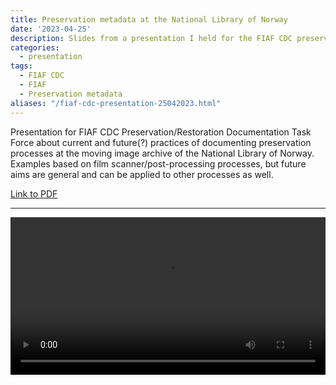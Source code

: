 ```yaml
---
title: Preservation metadata at the National Library of Norway
date: '2023-04-25'
description: Slides from a presentation I held for the FIAF CDC preservation/restoration documentation task force, about current practices at the National library of Norway.
categories: 
  - presentation
tags:
  - FIAF CDC
  - FIAF
  - Preservation metadata
aliases: "/fiaf-cdc-presentation-25042023.html"
---
```


Presentation for FIAF CDC Preservation/Restoration Documentation Task Force about current and future(?) practices of documenting preservation processes at the moving image archive of the National Library of Norway.
Examples based on film scanner/post-processing processes, but future aims are general and can be applied to other processes as well.

[Link to PDF](CDC-Presentation-25042023.pdf)

---

<video width="100%" controls>
  <source src="CDC-Presentation-25042023.m4v" type="video/mp4">
</video>